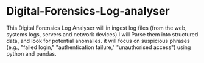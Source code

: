 # Digital-Forensics-Log-analyser
This Digital Forensics Log Analyser will in ingest log files (from the web, systems logs, servers and network devices) I will Parse them into structured data, and look for potential anomalies. it will focus on suspicious phrases (e.g., "failed login,"  "authentication failure," "unauthorised access") using python and pandas.
